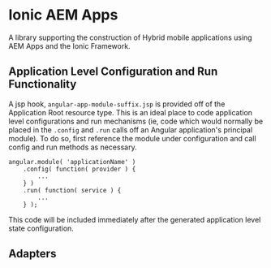 # Ionic AEM Apps

A library supporting the construction of Hybrid mobile applications using AEM Apps and the Ionic Framework.

## Application Level Configuration and Run Functionality

A jsp hook, `angular-app-module-suffix.jsp` is provided off of the Application Root resource type.  This is an ideal 
place to code application level configurations and run mechanisms (ie, code which would normally be placed in the 
`.config` and `.run` calls off an Angular application's principal module).  To do so, first reference the module under 
configuration and call config and run methods as necessary.  

```
angular.module( 'applicationName' )
    .config( function( provider ) {
        ...
    } )
    .run( function( service ) {
        ...
    } );
```

This code will be included immediately after the generated application level state configuration.

## Adapters

